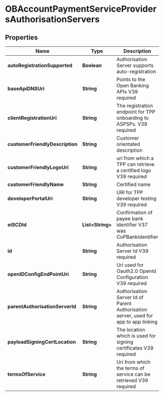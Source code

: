 
# OBAccountPaymentServiceProvidersAuthorisationServers

## Properties
Name | Type | Description | Notes
------------ | ------------- | ------------- | -------------
**autoRegistrationSupported** | **Boolean** | Authorisation Server supports auto-registration |  [optional]
**baseApiDNSUri** | **String** | Points to the Open Banking APIs V39 required |  [optional]
**clientRegistrationUri** | **String** | The registration endpoint for TPP onboarding to ASPSPs. V39 required |  [optional]
**customerFriendlyDescription** | **String** | Customer orientated description |  [optional]
**customerFriendlyLogoUri** | **String** | uri from which a TPP can retrieve a certified logo V39 required |  [optional]
**customerFriendlyName** | **String** | Certified name |  [optional]
**developerPortalUri** | **String** | URI for TPP developer testing V39 required |  [optional]
**eiSCDId** | **List&lt;String&gt;** | Confirmation of payee bank identifier V37 was CoPBankIdentifier |  [optional]
**id** | **String** | Authorisation Server Id V39 required |  [optional]
**openIDConfigEndPointUri** | **String** | Uri used for Oauth2.0 OpenId Configuration V39 required |  [optional]
**parentAuthorisationServerId** | **String** | Authorisation Server Id of Parent Authorisation server, used for app to app linking |  [optional]
**payloadSigningCertLocation** | **String** | The location which is used for signing certificates V39 required |  [optional]
**termsOfService** | **String** | Uri from which the terms of service can be retrieved V39 required |  [optional]



